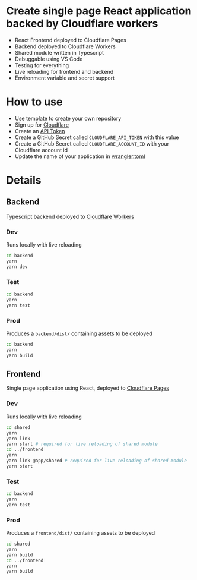 # Create single page React application backed by Cloudflare workers

* React Frontend deployed to Cloudflare Pages
* Backend deployed to Cloudflare Workers
* Shared module written in Typescript
* Debuggable using VS Code
* Testing for everything
* Live reloading for frontend and backend
* Environment variable and secret support

# How to use

* Use template to create your own repository
* Sign up for [Cloudflare](http://cloudflare.com/sign-up)
* Create an [API Token](https://developers.cloudflare.com/api/tokens/create/)
* Create a GitHub Secret called `CLOUDFLARE_API_TOKEN` with this value
* Create a GitHub Secret called `CLOUDFLARE_ACCOUNT_ID` with your Cloudflare account id
* Update the name of your application in [wrangler.toml](/backend/wrangler.toml)

# Details

## Backend

Typescript backend deployed to [Cloudflare Workers](https://workers.cloudflare.com)

### Dev

Runs locally with live reloading

```bash
cd backend
yarn
yarn dev
```

### Test

```bash
cd backend
yarn
yarn test
```

### Prod

Produces a `backend/dist/` containing assets to be deployed

```bash
cd backend
yarn
yarn build
```

## Frontend

Single page application using React, deployed to [Cloudflare Pages](https://pages.cloudflare.com)

### Dev

Runs locally with live reloading

```bash
cd shared
yarn
yarn link
yarn start # required for live reloading of shared module
cd ../frontend
yarn
yarn link @app/shared # required for live reloading of shared module
yarn start
```

### Test

```bash
cd backend
yarn
yarn test
```

### Prod

Produces a `frontend/dist/` containing assets to be deployed

```bash
cd shared
yarn
yarn build
cd ../frontend
yarn
yarn build
```
